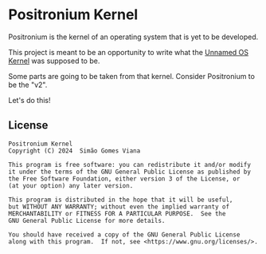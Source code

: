# Positronium Kernel

Positronium is the kernel of an operating system that is yet to be developed.

This project is meant to be an opportunity to write what the [Unnamed OS Kernel](https://gitlab.com/unnamed-os/kernel) was supposed to be.

Some parts are going to be taken from that kernel. Consider Positronium to be the "v2".

Let's do this!

## License

    Positronium Kernel
    Copyright (C) 2024  Simão Gomes Viana

    This program is free software: you can redistribute it and/or modify
    it under the terms of the GNU General Public License as published by
    the Free Software Foundation, either version 3 of the License, or
    (at your option) any later version.

    This program is distributed in the hope that it will be useful,
    but WITHOUT ANY WARRANTY; without even the implied warranty of
    MERCHANTABILITY or FITNESS FOR A PARTICULAR PURPOSE.  See the
    GNU General Public License for more details.

    You should have received a copy of the GNU General Public License
    along with this program.  If not, see <https://www.gnu.org/licenses/>.
